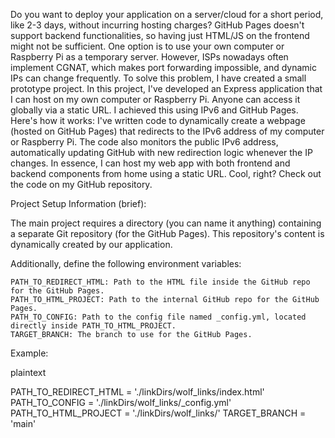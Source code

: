 Do you want to deploy your application on a server/cloud for a short period, like 2-3 days, without incurring hosting charges? GitHub Pages doesn't support backend functionalities, so having just HTML/JS on the frontend might not be sufficient.
One option is to use your own computer or Raspberry Pi as a temporary server. However, ISPs nowadays often implement CGNAT, which makes port forwarding impossible, and dynamic IPs can change frequently.
To solve this problem, I have created a small prototype project. In this project, I've developed an Express application that I can host on my own computer or Raspberry Pi. Anyone can access it globally via a static URL.
I achieved this using IPv6 and GitHub Pages. Here's how it works: I've written code to dynamically create a webpage (hosted on GitHub Pages) that redirects to the IPv6 address of my computer or Raspberry Pi. The code also monitors the public IPv6 address, automatically updating GitHub with new redirection logic whenever the IP changes.
In essence, I can host my web app with both frontend and backend components from home using a static URL. Cool, right? Check out the code on my GitHub repository.



Project Setup Information (brief):

The main project requires a directory (you can name it anything) containing a separate Git repository (for the GitHub Pages). This repository's content is dynamically created by our application.

Additionally, define the following environment variables:

    PATH_TO_REDIRECT_HTML: Path to the HTML file inside the GitHub repo for the GitHub Pages.
    PATH_TO_HTML_PROJECT: Path to the internal GitHub repo for the GitHub Pages.
    PATH_TO_CONFIG: Path to the config file named _config.yml, located directly inside PATH_TO_HTML_PROJECT.
    TARGET_BRANCH: The branch to use for the GitHub Pages.

Example:

plaintext

PATH_TO_REDIRECT_HTML = './linkDirs/wolf_links/index.html'
PATH_TO_CONFIG = './linkDirs/wolf_links/_config.yml'
PATH_TO_HTML_PROJECT = './linkDirs/wolf_links/'
TARGET_BRANCH = 'main'
